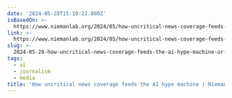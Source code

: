 ```yaml
---
date: '2024-05-28T15:10:22.000Z'
isBasedOn: >-
  https://www.niemanlab.org/2024/05/how-uncritical-news-coverage-feeds-the-ai-hype-machine/
link: >-
  https://www.niemanlab.org/2024/05/how-uncritical-news-coverage-feeds-the-ai-hype-machine/
slug: >-
  2024-05-28-how-uncritical-news-coverage-feeds-the-ai-hype-machine-or-nieman-journalism
tags:
  - ai
  - journalism
  - media
title: 'How uncritical news coverage feeds the AI hype machine | Nieman Journalism '
---
```

 

